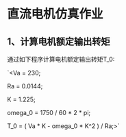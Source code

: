 直流电机仿真作业
=
1、计算电机额定输出转矩
-
通过如下程序计算电机额定输出转矩T_0:

`<Va = 230;

Ra = 0.0144;

K = 1.225;

omega_0 = 1750 / 60 * 2 * pi;

T_0 = ( Va * K - omega_0 * K^2 ) / Ra;>`

